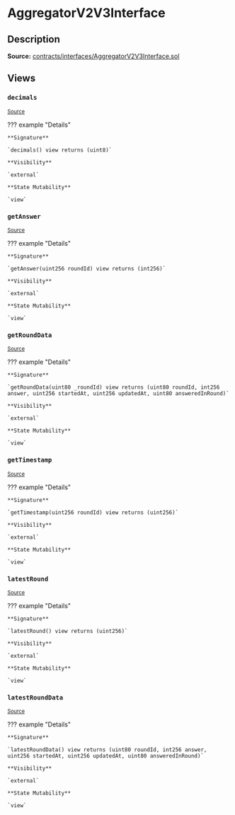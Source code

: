 # AggregatorV2V3Interface

## Description

**Source:** [contracts/interfaces/AggregatorV2V3Interface.sol](https://github.com/Synthetixio/synthetix/tree/v2.85.0/contracts/interfaces/AggregatorV2V3Interface.sol)

## Views

### `decimals`

<sub>[Source](https://github.com/Synthetixio/synthetix/tree/v2.85.0/contracts/interfaces/AggregatorV2V3Interface.sol#L8)</sub>

??? example "Details"

    **Signature**

    `decimals() view returns (uint8)`

    **Visibility**

    `external`

    **State Mutability**

    `view`

### `getAnswer`

<sub>[Source](https://github.com/Synthetixio/synthetix/tree/v2.85.0/contracts/interfaces/AggregatorV2V3Interface.sol#L10)</sub>

??? example "Details"

    **Signature**

    `getAnswer(uint256 roundId) view returns (int256)`

    **Visibility**

    `external`

    **State Mutability**

    `view`

### `getRoundData`

<sub>[Source](https://github.com/Synthetixio/synthetix/tree/v2.85.0/contracts/interfaces/AggregatorV2V3Interface.sol#L14)</sub>

??? example "Details"

    **Signature**

    `getRoundData(uint80 _roundId) view returns (uint80 roundId, int256 answer, uint256 startedAt, uint256 updatedAt, uint80 answeredInRound)`

    **Visibility**

    `external`

    **State Mutability**

    `view`

### `getTimestamp`

<sub>[Source](https://github.com/Synthetixio/synthetix/tree/v2.85.0/contracts/interfaces/AggregatorV2V3Interface.sol#L12)</sub>

??? example "Details"

    **Signature**

    `getTimestamp(uint256 roundId) view returns (uint256)`

    **Visibility**

    `external`

    **State Mutability**

    `view`

### `latestRound`

<sub>[Source](https://github.com/Synthetixio/synthetix/tree/v2.85.0/contracts/interfaces/AggregatorV2V3Interface.sol#L6)</sub>

??? example "Details"

    **Signature**

    `latestRound() view returns (uint256)`

    **Visibility**

    `external`

    **State Mutability**

    `view`

### `latestRoundData`

<sub>[Source](https://github.com/Synthetixio/synthetix/tree/v2.85.0/contracts/interfaces/AggregatorV2V3Interface.sol#L25)</sub>

??? example "Details"

    **Signature**

    `latestRoundData() view returns (uint80 roundId, int256 answer, uint256 startedAt, uint256 updatedAt, uint80 answeredInRound)`

    **Visibility**

    `external`

    **State Mutability**

    `view`
